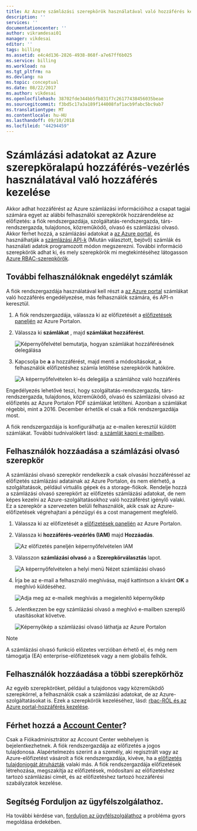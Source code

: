 ```yaml
---
title: Az Azure számlázási szerepkörök használatával való hozzáférés kezelése |} A Microsoft Docs
description: ''
services: ''
documentationcenter: ''
author: vikramdesai01
manager: vikdesai
editor: ''
tags: billing
ms.assetid: e4c4d136-2826-4938-868f-a7e67ff6b025
ms.service: billing
ms.workload: na
ms.tgt_pltfrm: na
ms.devlang: na
ms.topic: conceptual
ms.date: 08/22/2017
ms.author: vikdesai
ms.openlocfilehash: 38702fde344bb5fb831f7c26177438456035beae
ms.sourcegitcommit: f3bd5c17a3a189f144008faf1acb9fabc5bc9ab7
ms.translationtype: MT
ms.contentlocale: hu-HU
ms.lasthandoff: 09/10/2018
ms.locfileid: "44294459"
---
```

# <a name="manage-access-to-billing-information-for-azure-using-role-based-access-control"></a>Számlázási adatokat az Azure szerepköralapú hozzáférés-vezérlés használatával való hozzáférés kezelése

Akkor adhat hozzáférést az Azure számlázási információihoz a csapat tagjai számára egyet az alábbi felhasználói szerepkörök hozzárendelése az előfizetés: a fiók rendszergazdája, szolgáltatás-rendszergazda, társ-rendszergazda, tulajdonos, közreműködő, olvasó és számlázási olvasó. Akkor férhet hozzá, a számlázási adatokat a [az Azure portal](https://portal.azure.com/), és használhatják a [számlázási API-k](billing-usage-rate-card-overview.md) (Miután választott, bejövő) számlák és használati adatok programozott módon megszerezni. További információ szerepkörök adhat ki, és mely szerepkörök mi megtekintéséhez látogasson [Azure RBAC-szerepkörök](../role-based-access-control/built-in-roles.md).

## <a name="opt-in"></a> További felhasználóknak engedélyt számlák

A fiók rendszergazdája használatával kell részt a [az Azure portal](https://portal.azure.com/) számlákat való hozzáférés engedélyezése, más felhasználók számára, és API-n keresztül.

1. A fiók rendszergazdája, válassza ki az előfizetését a [előfizetések paneljén](https://portal.azure.com/#blade/Microsoft_Azure_Billing/SubscriptionsBlade) az Azure Portalon.

1. Válassza ki **számlákat** , majd **számlákat hozzáférést**.

    ![Képernyőfelvétel bemutatja, hogyan számlákat hozzáférésének delegálása](./media/billing-manage-access/AA-optin.png)

1. Kapcsolja be **a** a hozzáférést, majd menti a módosításokat, a felhasználók előfizetéshez számla letöltése szerepkörök hatóköre.

    ![A képernyőfelvételen ki-és delegálja a számlához való hozzáférés](./media/billing-manage-access/AA-optinAllow.png)

Engedélyezés lehetővé teszi, hogy szolgáltatás-rendszergazda, társ-rendszergazda, tulajdonos, közreműködő, olvasó és számlázási olvasó az előfizetés az Azure Portalon PDF számlákat letölteni. Azonban a számlákat régebbi, mint a 2016. December érhetők el csak a fiók rendszergazdája most.

A fiók rendszergazdája is konfigurálhatja az e-mailen keresztül küldött számlákat. További tudnivalókért lásd: [a számlát kapni e-mailben](billing-download-azure-invoice-daily-usage-date.md).

## <a name="adding-users-to-the-billing-reader-role"></a>Felhasználók hozzáadása a számlázási olvasó szerepkör

A számlázási olvasó szerepkör rendelkezik a csak olvasási hozzáféréssel az előfizetés számlázási adatainak az Azure Portalon, és nem elérhető, a szolgáltatások, például virtuális gépek és a storage-fiókok. Rendelje hozzá a számlázási olvasó szerepkört az előfizetés számlázási adatokat, de nem képes kezelni az Azure-szolgáltatásokhoz való hozzáférést igénylő valaki. Ez a szerepkör a szervezeten belüli felhasználók, akik csak az Azure-előfizetések végrehajtani a pénzügyi és a cost management megfelelő.

1. Válassza ki az előfizetését a [előfizetések paneljén](https://portal.azure.com/#blade/Microsoft_Azure_Billing/SubscriptionsBlade) az Azure Portalon.

1. Válassza ki **hozzáférés-vezérlés (IAM)** majd **Hozzáadás**.

    ![Az előfizetés paneljén képernyőfelvételen IAM](./media/billing-manage-access/select-iam.PNG)

1. Válasszon **számlázási olvasó** a a **Szerepkörválasztás** lapot.

    ![A képernyőfelvételen a helyi menü Nézet számlázási olvasó](./media/billing-manage-access/select-roles.PNG)

1. Írja be az e-mail a felhasználó meghívása, majd kattintson a kívánt **OK** a meghívó küldéséhez.

    ![Adja meg az e-mailek meghívás a megjelenítő képernyőkép](./media/billing-manage-access/add-user.PNG)

1. Jelentkezzen be egy számlázási olvasó a meghívó e-mailben szereplő utasításokat követve.

    ![Képernyőkép a számlázási olvasó láthatja az Azure Portalon](./media/billing-manage-access/billing-reader-view.png)

> [!NOTE]
> A számlázási olvasó funkció előzetes verzióban érhető el, és még nem támogatja (EA) enterprise-előfizetések vagy a nem globális felhők.

## <a name="adding-users-to-other-roles"></a>Felhasználók hozzáadása a többi szerepkörhöz

Az egyéb szerepköröket, például a tulajdonos vagy közreműködő szerepkörrel, a felhasználók csak a számlázási adatokat, de az Azure-szolgáltatásokat is. Ezek a szerepkörök kezeléséhez, lásd: [rbac-RÓL és az Azure portal-hozzáférés kezelése](../role-based-access-control/role-assignments-portal.md).

## <a name="who-can-access-the-account-centerhttpsaccountwindowsazurecom"></a>Férhet hozzá a [Account Center](https://account.windowsazure.com)?

Csak a Fiókadminisztrátor az Account Center webhelyen is bejelentkezhetnek. A fiók rendszergazdája az előfizetés a jogos tulajdonosa. Alapértelmezés szerint a a személy, aki regisztrált vagy az Azure-előfizetést vásárolt a fiók rendszergazdája, kivéve, ha a [előfizetés tulajdonjogát átruházták](billing-subscription-transfer.md) valaki más. A fiók rendszergazdája előfizetések létrehozása, megszakítja az előfizetések, módosítani az előfizetéshez tartozó számlázási címét, és az előfizetéshez tartozó hozzáférési szabályzatok kezelése.

## <a name="need-help-contact-support"></a>Segítség Forduljon az ügyfélszolgálathoz.

Ha további kérdése van, [forduljon az ügyfélszolgálathoz](https://portal.azure.com/?#blade/Microsoft_Azure_Support/HelpAndSupportBlade) a probléma gyors megoldása érdekében.
